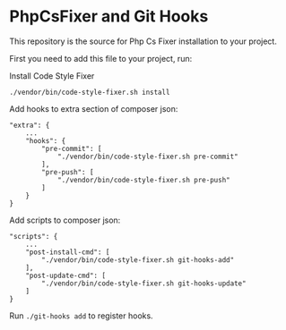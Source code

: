 # PhpCsFixer and Git Hooks

This repository is the source for Php Cs Fixer installation to your project.

First you need to add this file to your project, run: 

Install Code Style Fixer
```
./vendor/bin/code-style-fixer.sh install
```

Add hooks to extra section of composer json:  
```composer
"extra": {
    ...
    "hooks": {
        "pre-commit": [
            "./vendor/bin/code-style-fixer.sh pre-commit"
        ],
        "pre-push": [
            "./vendor/bin/code-style-fixer.sh pre-push"
        ]
    }
}
```

Add scripts to composer json: 
```composer
"scripts": {
    ...
    "post-install-cmd": [
        "./vendor/bin/code-style-fixer.sh git-hooks-add"
    ],
    "post-update-cmd": [
        "./vendor/bin/code-style-fixer.sh git-hooks-update"
    ]
}
```

Run `./git-hooks add` to register hooks.